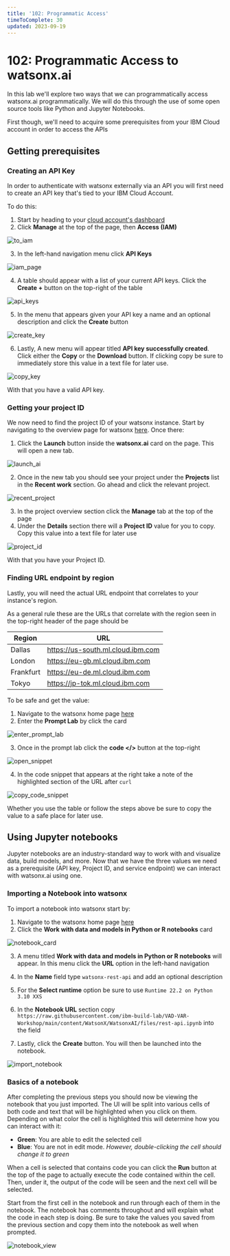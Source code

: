 ```yaml
---
title: '102: Programmatic Access'
timeToComplete: 30
updated: 2023-09-19
---
```


# 102: Programmatic Access to watsonx.ai

In this lab we'll explore two ways that we can programmatically access watsonx.ai programmatically. We will do this through the use of some open source tools like Python and Jupyter Notebooks.

First though, we'll need to acquire some prerequisites from your IBM Cloud account in order to access the APIs

## Getting prerequisites

### Creating an API Key

In order to authenticate with watsonx externally via an API you will first need to create an API key that's tied to your IBM Cloud Account.

To do this:

1. Start by heading to your [cloud account's dashboard](https://cloud.ibm.com/)
2. Click **Manage** at the top of the page, then **Access (IAM)**

![to_iam](./images/102/1.png)

3. In the left-hand navigation menu click **API Keys**

![iam_page](./images/102/2.png)

4. A table should appear with a list of your current API keys. Click the **Create +** button on the top-right of the table

![api_keys](./images/102/3.png)

5. In the menu that appears given your API key a name and an optional description and click the **Create** button

![create_key](./images/102/4.png)

6. Lastly, A new menu will appear titled **API key successfully created**. Click either the **Copy** or the **Download** button. If clicking copy be sure to immediately store this value in a text file for later use.

![copy_key](./images/102/5.png)

With that you have a valid API key.

### Getting your project ID

We now need to find the project ID of your watsonx instance. Start by navigating to the overview page for watsonx [here](https://cloud.ibm.com/watsonx/overview). Once there:

1. Click the **Launch** button inside the **watsonx.ai** card on the page. This will open a new tab.

![launch_ai](./images/102/6.png)

2. Once in the new tab you should see your project under the **Projects** list in the **Recent work** section. Go ahead and click the relevant project.

![recent_project](./images/102/7.png)

3. In the project overview section click the **Manage** tab at the top of the page
4. Under the **Details** section there will a **Project ID** value for you to copy. Copy this value into a text file for later use

![project_id](./images/102/8.png)

With that you have your Project ID.

### Finding URL endpoint by region

Lastly, you will need the actual URL endpoint that correlates to your instance's region.

As a general rule these are the URLs that correlate with the region seen in the top-right header of the page should be

| Region    | URL                               |
| --------- | --------------------------------- |
| Dallas    | https://us-south.ml.cloud.ibm.com |
| London    | https://eu-gb.ml.cloud.ibm.com    |
| Frankfurt | https://eu-de.ml.cloud.ibm.com    |
| Tokyo     | https://jp-tok.ml.cloud.ibm.com   |

To be safe and get the value:

1. Navigate to the watsonx home page [here](https://dataplatform.cloud.ibm.com/wx/home)
2. Enter the **Prompt Lab** by click the card

![enter_prompt_lab](./images/102/9.png)

3. Once in the prompt lab click the **code \<\/\>** button at the top-right

![open_snippet](./images/102/10.png)

4. In the code snippet that appears at the right take a note of the highlighted section of the URL after `curl`

![copy_code_snippet](./images/102/11.png)

Whether you use the table or follow the steps above be sure to copy the value to a safe place for later use.

## Using Jupyter notebooks

Jupyter notebooks are an industry-standard way to work with and visualize data, build models, and more. Now that we have the three values we need as a prerequisite (API key, Project ID, and service endpoint) we can interact with watsonx.ai using one.

### Importing a Notebook into watsonx

To import a notebook into watsonx start by:

1. Navigate to the watsonx home page [here](https://dataplatform.cloud.ibm.com/wx/home)
2. Click the **Work with data and models in Python or R notebooks** card

![notebook_card](./images/102/12.png)

3. A menu titled **Work with data and models in Python or R notebooks** will appear. In this menu click the **URL** option in the left-hand navigation

4. In the **Name** field type `watsonx-rest-api` and add an optional description

5. For the **Select runtime** option be sure to use `Runtime 22.2 on Python 3.10 XXS`

6. In the **Notebook URL** section copy `https://raw.githubusercontent.com/ibm-build-lab/VAD-VAR-Workshop/main/content/WatsonX/WatsonxAI/files/rest-api.ipynb` into the field

7. Lastly, click the **Create** button. You will then be launched into the notebook.

![import_notebook](./images/102/13.png)

### Basics of a notebook

After completing the previous steps you should now be viewing the notebook that you just imported. The UI will be split into various cells of both code and text that will be highlighted when you click on them. Depending on what color the cell is highlighted this will determine how you can interact with it:

- **Green**: You are able to edit the selected cell
- **Blue**: You are not in edit mode. _However, double-clicking the cell should change it to green_

When a cell is selected that contains code you can click the **Run** button at the top of the page to actually execute the code contained within the cell. Then, under it, the output of the code will be seen and the next cell will be selected.

Start from the first cell in the notebook and run through each of them in the notebook. The notebook has comments throughout and will explain what the code in each step is doing. Be sure to take the values you saved from the previous section and copy them into the notebook as well when prompted.

![notebook_view](./images/102/14.png)
